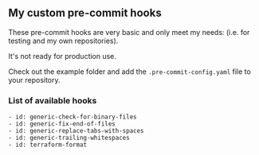 ## My custom pre-commit hooks 

These pre-commit hooks are very basic and only meet my needs: (i.e. for testing
and my own repositories). 

It's not ready for production use. 

Check out the example folder and add the `.pre-commit-config.yaml` file to your
repository.

### List of available hooks

```
- id: generic-check-for-binary-files
- id: generic-fix-end-of-files
- id: generic-replace-tabs-with-spaces
- id: generic-trailing-whitespaces
- id: terraform-format
```
